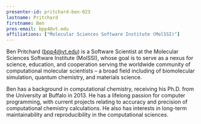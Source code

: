 ```yaml
---
presenter-id: pritchard-ben-023
lastname: Pritchard
firstname: Ben
pres-email: bpp4@vt.edu
affiliations: ["Molecular Sciences Software Institute (MolSSI)"]
---
```

Ben Pritchard (<bpp4@vt.edu>) is a Software Scientist at the Molecular
Sciences Software Institute (MolSSI), whose goal is to serve as a
nexus for science, education, and cooperation serving the worldwide
community of computational molecular scientists – a broad field
including of biomolecular simulation, quantum chemistry, and materials
science.

Ben has a background in computational chemistry, receiving his
Ph.D. from the University at Buffalo in 2013. He has a lifelong
passion for computer programming, with current projects relating to
accuracy and precision of computational chemistry calculations. He
also has interests in long-term maintainability and reproducibility in
the computational sciences.
